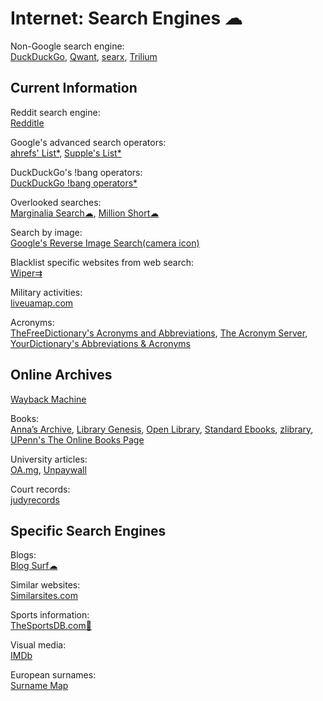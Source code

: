 # Internet: Search Engines ☁

Non-Google search engine:  
[DuckDuckGo](https://duckduckgo.com/),
[Qwant](https://www.qwant.com/),
[searx](https://searx.space/),
[Trilium](https://github.com/zadam/trilium)

## Current Information

Reddit search engine:  
[Redditle](https://redditle.com/)

Google's advanced search operators:  
[ahrefs' List*](https://supple.com.au/tools/google-advanced-search-operators/),
[Supple's List*](https://ahrefs.com/blog/google-advanced-search-operators/)

DuckDuckGo's !bang operators:  
[DuckDuckGo !bang operators*](https://mosermichael.github.io/duckduckbang/html/main.html)

Overlooked searches:  
[Marginalia Search☁](https://search.marginalia.nu/),
[Million Short☁](https://millionshort.com/)

Search by image:  
[Google's Reverse Image Search(camera icon)](https://images.google.com/)

Blacklist specific websites from web search:  
[Wiper⇉](https://github.com/davidahmed/wiper)

Military activities:  
[liveuamap.com](https://liveuamap.com/)

Acronyms:  
[TheFreeDictionary's Acronyms and Abbreviations](https://acronyms.thefreedictionary.com/),
[The Acronym Server](https://acronyms.silmaril.ie/),
[YourDictionary's Abbreviations & Acronyms](https://www.yourdictionary.com/articles/abbreviations-acronyms)

## Online Archives

[Wayback Machine](https://web.archive.org/)

Books:  
[Anna’s Archive](https://annas-archive.org/),
[Library Genesis](https://libgen.is/),
[Open Library](https://openlibrary.org/),
[Standard Ebooks](https://standardebooks.org/),
[zlibrary](https://b-ok.cc/),
[UPenn's The Online Books Page](https://onlinebooks.library.upenn.edu/)

University articles:  
[OA.mg](https://oa.mg/),
[Unpaywall](https://unpaywall.org/)

Court records:  
[judyrecords](https://www.judyrecords.com/)

## Specific Search Engines

Blogs:  
[Blog Surf☁](https://blogsurf.io/)

Similar websites:  
[Similarsites.com](https://www.similarsites.com/)

Sports information:  
[TheSportsDB.com🔌](https://thesportsdb.com/)

Visual media:  
[IMDb](https://www.imdb.com/)

European surnames:  
[Surname Map](https://www.surnamemap.eu/)
